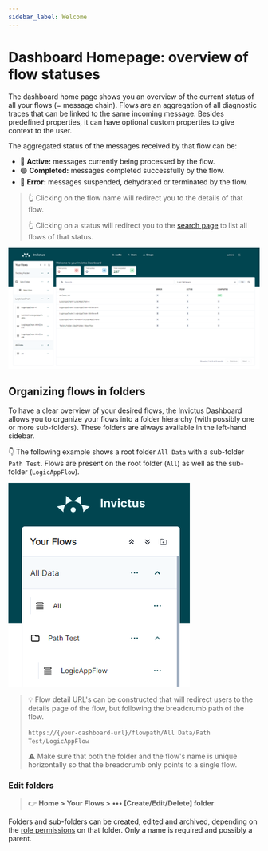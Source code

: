 ```yaml
---
sidebar_label: Welcome
---
```


# Dashboard Homepage: overview of flow statuses
The dashboard home page shows you an overview of the current status of all your flows (= message chain). Flows are an aggregation of all diagnostic traces that can be linked to the same incoming message. Besides predefined properties, it can have optional custom properties to give context to the user.

The aggregated status of the messages received by that flow can be:
* 🔵 **Active:** messages currently being processed by the flow.
* 🟢 **Completed:** messages completed successfully by the flow.
* 🔴 **Error:** messages suspended, dehydrated or terminated by the flow.

> 👆 Clicking on the flow name will redirect you to the details of that flow.
>
> 👆 Clicking on a status will redirect you to the [search page](./search.md) to list all flows of that status. 

![home](../../images/v2_dsb-overview.png)

## Organizing flows in folders
To have a clear overview of your desired flows, the Invictus Dashboard allows you to organize your flows into a folder hierarchy (with possibly one or more sub-folders). These folders are always available in the left-hand sidebar.

👇 The following example shows a root folder `All Data` with a sub-folder `Path Test`. Flows are present on the root folder (`All`) as well as the sub-folder (`LogicAppFlow`).

![path test](../../images/v2_path-test.png)

> 💡 Flow detail URL's can be constructed that will redirect users to the details page of the flow, but following the breadcrumb path of the flow.
>
> `https://{your-dashboard-url}/flowpath/All Data/Path Test/LogicAppFlow`
>
> ⚠️ Make sure that both the folder and the flow's name is unique horizontally so that the breadcrumb only points to a single flow.

### Edit folders
> 👉 **Home > Your Flows >  ••• [Create/Edit/Delete] folder**

Folders and sub-folders can be created, edited and archived, depending on the [role permissions](../03_Security/role-management.md) on that folder. Only a name is required and possibly a parent.